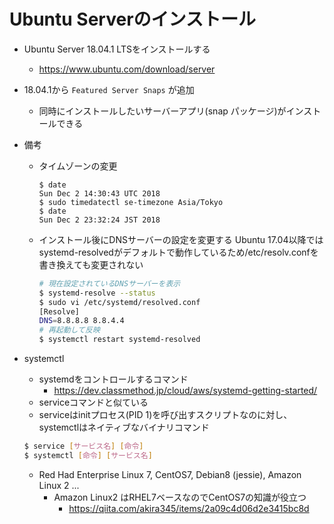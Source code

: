 # Ubuntu Serverのインストール

* Ubuntu Server 18.04.1 LTSをインストールする
  * https://www.ubuntu.com/download/server

* 18.04.1から `Featured Server Snaps` が追加
  * 同時にインストールしたいサーバーアプリ(snap パッケージ)がインストールできる

* 備考
  * タイムゾーンの変更
    ```
    $ date
    Sun Dec 2 14:30:43 UTC 2018
    $ sudo timedatectl se-timezone Asia/Tokyo
    $ date
    Sun Dec 2 23:32:24 JST 2018
    ```
  * インストール後にDNSサーバーの設定を変更する
    Ubuntu 17.04以降ではsystemd-resolvedがデフォルトで動作しているため/etc/resolv.confを書き換えても変更されない
    ```bash
    # 現在設定されているDNSサーバーを表示
    $ systemd-resolve --status
    $ sudo vi /etc/systemd/resolved.conf
    [Resolve]
    DNS=8.8.8.8 8.8.4.4
    # 再起動して反映
    $ systemctl restart systemd-resolved
    ```

* systemctl
  * systemdをコントロールするコマンド
    * https://dev.classmethod.jp/cloud/aws/systemd-getting-started/
  * serviceコマンドと似ている
  * serviceはinitプロセス(PID 1)を呼び出すスクリプトなのに対し、systemctlはネイティブなバイナリコマンド
  ```bash
  $ service [サービス名] [命令]
  $ systemctl [命令] [サービス名]
  ```
  * Red Had Enterprise Linux 7, CentOS7, Debian8 (jessie), Amazon Linux 2 ...
    * Amazon Linux2 はRHEL7ベースなのでCentOS7の知識が役立つ
      * https://qiita.com/akira345/items/2a09c4d06d2e3415bc8d